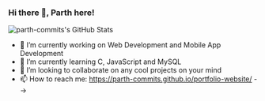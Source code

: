 ### Hi there 👋, Parth here!


![parth-commits's GitHub Stats](https://github-readme-stats.vercel.app/api?username=parth-commits&show_icons=true&theme=dracula&title_color=CDE545&count_private=true&icon_color=CDE545&hide=["issues"])

<p align="left"> </p>


- 🔭 I’m currently working on Web Development and Mobile App Development
- 🌱 I’m currently learning C, JavaScript and MySQL
- 👯 I’m looking to collaborate on any cool projects on your mind
- 📫 How to reach me: https://parth-commits.github.io/portfolio-website/
-->
